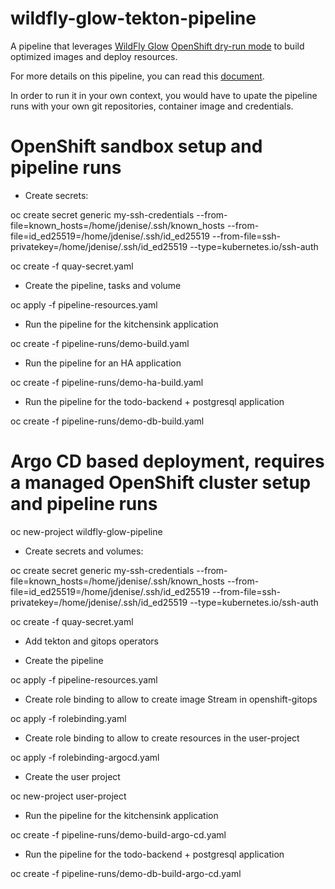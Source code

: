 # wildfly-glow-tekton-pipeline

A pipeline that leverages [WildFly Glow](https://github.com/wildfly/wildfly-glow) [OpenShift dry-run mode](https://docs.wildfly.org/wildfly-glow/#_openshift_dry_run_mode) to build optimized images and deploy resources.

For more details on this pipeline, you can read this [document](pipeline-details.md).

In order to run it in your own context, you would have to upate the pipeline runs with your own git repositories, container image and credentials.

# OpenShift sandbox setup and pipeline runs

* Create secrets:

oc create secret generic my-ssh-credentials --from-file=known_hosts=/home/jdenise/.ssh/known_hosts --from-file=id_ed25519=/home/jdenise/.ssh/id_ed25519 --from-file=ssh-privatekey=/home/jdenise/.ssh/id_ed25519 --type=kubernetes.io/ssh-auth

oc create -f quay-secret.yaml

* Create the pipeline, tasks and volume

oc apply -f pipeline-resources.yaml

* Run the pipeline for the kitchensink application

oc create -f pipeline-runs/demo-build.yaml

* Run the pipeline for an HA application

oc create -f pipeline-runs/demo-ha-build.yaml

* Run the pipeline for the todo-backend + postgresql application

oc create -f pipeline-runs/demo-db-build.yaml

#  Argo CD based deployment, requires a managed OpenShift cluster setup and pipeline runs

oc new-project wildfly-glow-pipeline

* Create secrets and volumes:

oc create secret generic my-ssh-credentials --from-file=known_hosts=/home/jdenise/.ssh/known_hosts --from-file=id_ed25519=/home/jdenise/.ssh/id_ed25519 --from-file=ssh-privatekey=/home/jdenise/.ssh/id_ed25519 --type=kubernetes.io/ssh-auth

oc create -f quay-secret.yaml

* Add tekton and gitops operators

* Create the pipeline

oc apply -f pipeline-resources.yaml

* Create role binding to allow to create image Stream in openshift-gitops

oc apply -f rolebinding.yaml

* Create role binding to allow to create resources in the user-project

oc apply -f rolebinding-argocd.yaml

* Create the user project

oc new-project user-project

* Run the pipeline for the kitchensink application

oc create -f pipeline-runs/demo-build-argo-cd.yaml

* Run the pipeline for the todo-backend + postgresql application

oc create -f pipeline-runs/demo-db-build-argo-cd.yaml